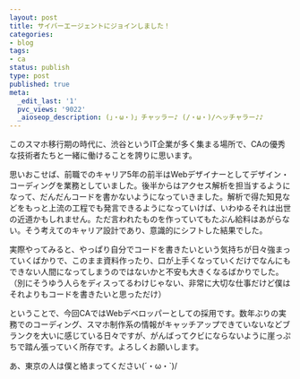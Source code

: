 ```yaml
---
layout: post
title: サイバーエージェントにジョインしました！
categories:
- blog
tags:
- ca
status: publish
type: post
published: true
meta:
  _edit_last: '1'
  pvc_views: '9022'
  _aioseop_description: (」・ω・)」チャッラー♪ (/・ω・)/ヘッチャラー♪♪
---
```

このスマホ移行期の時代に、渋谷というIT企業が多く集まる場所で、CAの優秀な技術者たちと一緒に働けることを誇りに思います。

<!--more-->

思いおこせば、前職でのキャリア5年の前半はWebデザイナーとしてデザイン・コーディングを業務としていました。後半からはアクセス解析を担当するようになって、だんだんコードを書かないようになっていきました。解析で得た知見などをもっと上流の工程でも発言できるようになっていけば、いわゆるそれは出世の近道かもしれません。ただ言われたものを作っていてもたぶん給料はあがらない。そう考えてのキャリア設計であり、意識的にシフトした結果でした。

実際やってみると、やっぱり自分でコードを書きたいという気持ちが日々強まっていくばかりで、このまま資料作ったり、口が上手くなっていくだけでなんにもできない人間になってしまうのではないかと不安も大きくなるばかりでした。（別にそうゆう人らをディスってるわけじゃない、非常に大切な仕事だけど僕はそれよりもコードを書きたいと思っただけ）

ということで、今回CAではWebデベロッパーとしての採用です。数年ぶりの実務でのコーディング、スマホ制作系の情報がキャッチアップできていないなどブランクを大いに感じている日々ですが、がんばってクビにならないように崖っぷちで踏ん張っていく所存です。よろしくお願いします。

あ、東京の人は僕と絡まってください(´・ω・`)/
